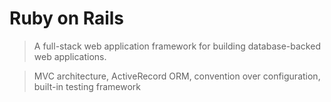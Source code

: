# Ruby on Rails

> A full-stack web application framework for building database-backed web applications.
> 

> MVC architecture, ActiveRecord ORM, convention over configuration, built-in testing framework
>